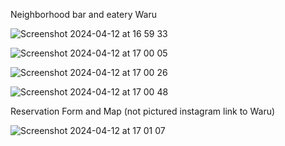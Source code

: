 Neighborhood bar and eatery Waru

![Screenshot 2024-04-12 at 16 59 33](https://github.com/GutarManboy1/Portfolio-Site-Hatano/assets/122960936/94b9b6c9-4d40-4be0-aa38-a648f7238bfa)

![Screenshot 2024-04-12 at 17 00 05](https://github.com/GutarManboy1/Portfolio-Site-Hatano/assets/122960936/8a8707c8-3362-403e-9b1f-c319b300af29)

![Screenshot 2024-04-12 at 17 00 26](https://github.com/GutarManboy1/Portfolio-Site-Hatano/assets/122960936/0f1f58c2-3a8a-47aa-aa2e-9ef6a1e670d9)

![Screenshot 2024-04-12 at 17 00 48](https://github.com/GutarManboy1/Portfolio-Site-Hatano/assets/122960936/ff4094dc-6c5e-404a-bbe5-2af191f04b2a)

Reservation Form and Map (not pictured instagram link to Waru)

![Screenshot 2024-04-12 at 17 01 07](https://github.com/GutarManboy1/Portfolio-Site-Hatano/assets/122960936/9c427dc4-41cf-48f6-8343-4f5872150bc2)
